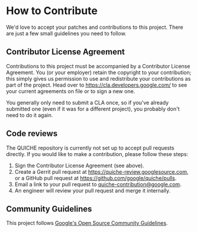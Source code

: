 # How to Contribute

We'd love to accept your patches and contributions to this project. There are
just a few small guidelines you need to follow.

## Contributor License Agreement

Contributions to this project must be accompanied by a Contributor License
Agreement. You (or your employer) retain the copyright to your contribution;
this simply gives us permission to use and redistribute your contributions as
part of the project. Head over to <https://cla.developers.google.com/> to see
your current agreements on file or to sign a new one.

You generally only need to submit a CLA once, so if you've already submitted one
(even if it was for a different project), you probably don't need to do it
again.

## Code reviews

The QUICHE repository is currently not set up to accept pull requests directly.
If you would like to make a contribution, please follow these steps:

1.  Sign the Contributor License Agreement (see above).
2.  Create a Gerrit pull request at <https://quiche-review.googlesource.com>, or
    a GitHub pull request at <https://github.com/google/quiche/pulls>.
3.  Email a link to your pull request to <quiche-contribution@google.com>.
4.  An engineer will review your pull request and merge it internally.

## Community Guidelines

This project follows
[Google's Open Source Community Guidelines](https://opensource.google.com/conduct/).
